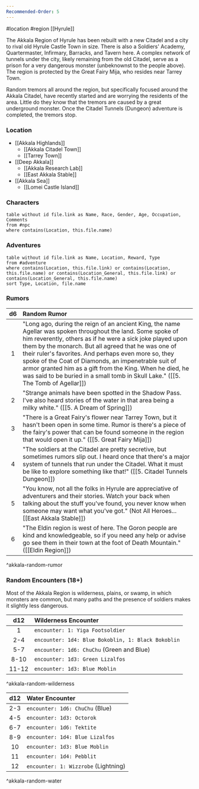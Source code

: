 ```yaml
---
Recommended-Order: 5
---
```


#location #region [[Hyrule]]

The Akkala Region of Hyrule has been rebuilt with a new Citadel and a city to rival old Hyrule Castle Town in size. There is also a Soldiers' Academy, Quartermaster, Infirmary, Barracks, and Tavern here. A complex network of tunnels under the city, likely remaining from the old Citadel, serve as a prison for a very dangerous monster (unbeknownst to the people above). The region is protected by the Great Fairy Mija, who resides near Tarrey Town.

Random tremors all around the region, but specifically focused around the Akkala Citadel, have recently started and are worrying the residents of the area. Little do they know that the tremors are caused by a great underground monster. Once the Citadel Tunnels (Dungeon) adventure is completed, the tremors stop.

### Location

* [[Akkala Highlands]]
	- [[Akkala Citadel Town]]
	- [[Tarrey Town]]
* [[Deep Akkala]]
	- [[Akkala Research Lab]]
	- [[East Akkala Stable]]
* [[Akkala Sea]]
	- [[Lomei Castle Island]]

### Characters
```dataview
table without id file.link as Name, Race, Gender, Age, Occupation, Comments
from #npc
where contains(Location, this.file.name)
```

### Adventures
```dataview
table without id file.link as Name, Location, Reward, Type
from #adventure
where contains(Location, this.file.link) or contains(Location, this.file.name) or contains(Location_General, this.file.link) or contains(Location_General, this.file.name)
sort Type, Location, file.name
```

### Rumors

| d6  | Random Rumor                                                                                                                                                                                                                                                                                                                                                                                                                                                                                     |
|:---:|:------------------------------------------------------------------------------------------------------------------------------------------------------------------------------------------------------------------------------------------------------------------------------------------------------------------------------------------------------------------------------------------------------------------------------------------------------------------------------------------------ |
|  1  | "Long ago, during the reign of an ancient King, the name Agellar was spoken throughout the land. Some spoke of him reverently, others as if he were a sick joke played upon them by the monarch. But all agreed that he was one of their ruler's favorites. And perhaps even more so, they spoke of the Coat of Diamonds, an impenetrable suit of armor granted him as a gift from the King. When he died, he was said to be buried in a small tomb in Skull Lake." ([[5. The Tomb of Agellar]]) |
|  2  | "Strange animals have been spotted in the Shadow Pass. I've also heard stories of the water in that area being a milky white." ([[5. A Dream of Spring]])                                                                                                                                                                                                                                                                                                                                        |
|  3  | "There is a Great Fairy's flower near Tarrey Town, but it hasn't been open in some time. Rumor is there's a piece of the fairy's power that can be found someone in the region that would open it up." ([[5. Great Fairy Mija]])                                                                                                                                                                                                                                                                 |
|  4  | "The soldiers at the Citadel are pretty secretive, but sometimes rumors slip out. I heard once that there's a major system of tunnels that run under the Citadel. What it must be like to explore something like that!" ([[5. Citadel Tunnels Dungeon]])                                                                                                                                                                                                                                       |
|  5  | "You know, not all the folks in Hyrule are appreciative of adventurers and their stories. Watch your back when talking about the stuff you've found, you never know when someone may want what you've got." (Not All Heroes... [[East Akkala Stable]])                                                                                                                                                                                                                                           |
|  6  | "The Eldin region is west of here. The Goron people are kind and knowledgeable, so if you need any help or advise go see them in their town at the foot of Death Mountain." ([[Eldin Region]])                                                                                                                                                                                                                                                                                                   |
^akkala-random-rumor

### Random Encounters (18+)

Most of the Akkala Region is wilderness, plains, or swamp, in which monsters are common, but many paths and the presence of soldiers makes it slightly less dangerous.

|  d12  | Wilderness Encounter                               |
|:-----:|:-------------------------------------------------- |
|   1   | `encounter: 1: Yiga Footsoldier`                   |
|  2-4  | `encounter: 1d4: Blue Bokoblin, 1: Black Bokoblin` |
|  5-7  | `encounter: 1d6: ChuChu` (Green and Blue)          |
| 8-10  | `encounter: 1d3: Green Lizalfos`                   |
| 11-12 | `encounter: 1d3: Blue Moblin`                      |
^akkala-random-wilderness

| d12 | Water Encounter                      |
|:---:|:------------------------------------ |
| 2-3 | `encounter: 1d6: ChuChu` (Blue)      |
| 4-5 | `encounter: 1d3: Octorok`            |
| 6-7 | `encounter: 1d6: Tektite`            |
| 8-9 | `encounter: 1d4: Blue Lizalfos`      |
| 10  | `encounter: 1d3: Blue Moblin`        |
| 11  | `encounter: 1d4: Pebblit`            |
| 12  | `encounter: 1: Wizzrobe` (Lightning) |
^akkala-random-water
